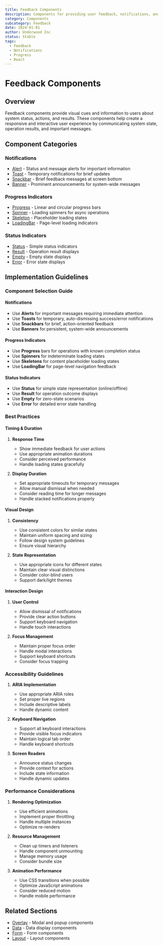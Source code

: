 ```yaml
---
title: Feedback Components
description: Components for providing user feedback, notifications, and status indicators
category: Components
subcategory: Feedback
date: 2024-01-01
author: Underwood Inc
status: Stable
tags:
  - Feedback
  - Notifications
  - Progress
  - React
---
```


# Feedback Components

## Overview

Feedback components provide visual cues and information to users about system status, actions, and results. These components help create a responsive and interactive user experience by communicating system state, operation results, and important messages.

## Component Categories

### Notifications

- [Alert](./notifications/alert.md) - Status and message alerts for important information
- [Toast](./notifications/toast.md) - Temporary notifications for brief updates
- [Snackbar](./notifications/snackbar.md) - Brief feedback messages at screen bottom
- [Banner](./notifications/banner.md) - Prominent announcements for system-wide messages

### Progress Indicators

- [Progress](./progress-indicators/progress.md) - Linear and circular progress bars
- [Spinner](./progress-indicators/spinner.md) - Loading spinners for async operations
- [Skeleton](./progress-indicators/skeleton.md) - Placeholder loading states
- [LoadingBar](./progress-indicators/loading-bar.md) - Page-level loading indicators

### Status Indicators

- [Status](./status-indicators/status.md) - Simple status indicators
- [Result](./status-indicators/result.md) - Operation result displays
- [Empty](./status-indicators/empty.md) - Empty state displays
- [Error](./status-indicators/error.md) - Error state displays

## Implementation Guidelines

### Component Selection Guide

#### Notifications
- Use **Alerts** for important messages requiring immediate attention
- Use **Toasts** for temporary, auto-dismissing success/error notifications
- Use **Snackbars** for brief, action-oriented feedback
- Use **Banners** for persistent, system-wide announcements

#### Progress Indicators
- Use **Progress** bars for operations with known completion status
- Use **Spinners** for indeterminate loading states
- Use **Skeletons** for content placeholder loading states
- Use **LoadingBar** for page-level navigation feedback

#### Status Indicators
- Use **Status** for simple state representation (online/offline)
- Use **Result** for operation outcome displays
- Use **Empty** for zero-state scenarios
- Use **Error** for detailed error state handling

### Best Practices

#### Timing & Duration

1. **Response Time**
   - Show immediate feedback for user actions
   - Use appropriate animation durations
   - Consider perceived performance
   - Handle loading states gracefully

2. **Display Duration**
   - Set appropriate timeouts for temporary messages
   - Allow manual dismissal when needed
   - Consider reading time for longer messages
   - Handle stacked notifications properly

#### Visual Design

1. **Consistency**
   - Use consistent colors for similar states
   - Maintain uniform spacing and sizing
   - Follow design system guidelines
   - Ensure visual hierarchy

2. **State Representation**
   - Use appropriate icons for different states
   - Maintain clear visual distinctions
   - Consider color-blind users
   - Support dark/light themes

#### Interaction Design

1. **User Control**
   - Allow dismissal of notifications
   - Provide clear action buttons
   - Support keyboard navigation
   - Handle touch interactions

2. **Focus Management**
   - Maintain proper focus order
   - Handle modal interactions
   - Support keyboard shortcuts
   - Consider focus trapping

### Accessibility Guidelines

1. **ARIA Implementation**
   - Use appropriate ARIA roles
   - Set proper live regions
   - Include descriptive labels
   - Handle dynamic content

2. **Keyboard Navigation**
   - Support all keyboard interactions
   - Provide visible focus indicators
   - Maintain logical tab order
   - Handle keyboard shortcuts

3. **Screen Readers**
   - Announce status changes
   - Provide context for actions
   - Include state information
   - Handle dynamic updates

### Performance Considerations

1. **Rendering Optimization**
   - Use efficient animations
   - Implement proper throttling
   - Handle multiple instances
   - Optimize re-renders

2. **Resource Management**
   - Clean up timers and listeners
   - Handle component unmounting
   - Manage memory usage
   - Consider bundle size

3. **Animation Performance**
   - Use CSS transitions when possible
   - Optimize JavaScript animations
   - Consider reduced motion
   - Handle mobile performance

## Related Sections

- [Overlay](../overlay/index.md) - Modal and popup components
- [Data](../data/index.md) - Data display components
- [Form](../form/index.md) - Form components
- [Layout](../layout/index.md) - Layout components 